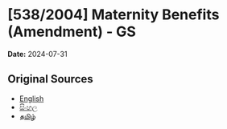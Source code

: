 # [538/2004] Maternity Benefits (Amendment) - GS

**Date:** 2024-07-31

## Original Sources

- [English](https://documents.gov.lk/view/bills/2024/7/538-2004_E.pdf)
- [සිංහල](https://documents.gov.lk/view/bills/2024/7/538-2004_S.pdf)
- [தமிழ்](https://documents.gov.lk/view/bills/2024/7/538-2004_T.pdf)
